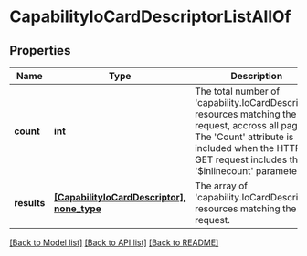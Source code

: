 # CapabilityIoCardDescriptorListAllOf

## Properties
Name | Type | Description | Notes
------------ | ------------- | ------------- | -------------
**count** | **int** | The total number of &#39;capability.IoCardDescriptor&#39; resources matching the request, accross all pages. The &#39;Count&#39; attribute is included when the HTTP GET request includes the &#39;$inlinecount&#39; parameter. | [optional] 
**results** | [**[CapabilityIoCardDescriptor], none_type**](CapabilityIoCardDescriptor.md) | The array of &#39;capability.IoCardDescriptor&#39; resources matching the request. | [optional] 

[[Back to Model list]](../README.md#documentation-for-models) [[Back to API list]](../README.md#documentation-for-api-endpoints) [[Back to README]](../README.md)


